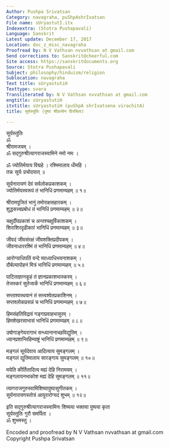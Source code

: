 ```yaml
---
Author: Pushpa Srivatsan
Category: navagraha, puShpAshrIvatsan
File name: sUryastutI.itx
Indexextra: (Stotra Pushapavali)
Language: Sanskrit
Latest update: December 17, 2017
Location: doc_z_misc_navagraha
Proofread by: N V Vathsan nvvathsan at gmail.com
Send corrections to: Sanskrit@cheerful.com
Site access: https://sanskritdocuments.org
Source: Stotra Pushapavali
Subject: philosophy/hinduism/religion
Sublocation: navagraha
Text title: sUryastutiH
Texttype: svara
Transliterated by: N V Vathsan nvvathsan at gmail.com
engtitle: sUryastutiH
itxtitle: sUryastutiH (puShpA shrIvatsena virachitA)
title: सूर्यस्तुतिः (पुष्पा श्रीवत्सेन विरचिता)

---
```

  
 सूर्यस्तुतिः   
                 ॐ  
           श्रीरामजयम् ।  
ॐ सद्गुरुश्रीत्यागराजस्वामिने नमो नमः ।  
  
ॐ ज्योतिर्मयाय विद्महे । रश्मिमालाय धीमहि ।  
तन्नः सूर्यः प्रचोदयात् ॥  
  
सूर्यनारायणं देवं सर्वलोकप्रकाशकम् ।  
ज्योतिर्मयस्वरूपं तं भानिधिं प्रणमाम्यहम् ॥ १॥  
  
श्रीरामपूजितं भानुं तमोराक्षसहारकम् ।  
शुद्धसत्त्वप्रबोधं तं भानिधिं प्रणमाम्यहम् ॥ २॥  
  
चक्षुर्दीपप्रकाशं च अन्तश्चक्षुर्विकाशकम् ।  
शिराशिरदृढीकारं भानिधिं प्रणमाम्यहम् ॥ ३॥  
  
जीवदं जीवसंरक्षं जीवशक्तिप्रदीपकम् ।  
जीवनाधाररश्मिं तं भानिधिं प्रणमाम्यहम् ॥ ४॥  
  
आरोग्याधिपतिं वन्दे व्याध्याधिभयनाशकम् ।  
दौर्बल्यापोहनं मित्रं भानिधिं प्रणमाम्यहम् ॥ ५॥  
  
पाटिताज्ञानकूहं तं ज्ञानप्रकाशभास्करम् ।  
तेजस्करं सुतेजार्कं  भानिधिं प्रणमाम्यहम् ॥ ६॥  
  
सप्ताश्वरथयानं तं सत्त्वश्वेतप्रकाशिनम् ।  
सप्तश्लोकप्रसन्नं च भानिधिं प्रणमाम्यहम् ॥ ७॥  
  
हिमसंहतिविद्रावं गङ्गाप्रवाहभासुरम् ।  
हिमशेखरसाभासं भानिधिं प्रणमाम्यहम् ॥ ८॥  
  
उषोगाङ्गेयरागाभं सन्ध्यानानाच्छविद्युतिम् ।  
ध्यानप्रशान्तिहिम्याष्ट्रं भानिधिं प्रणमाम्यहम् ॥ ९॥  
  
मङ्गलं सूर्यदेवाय आदित्याय सुमङ्गलम् ।  
मङ्गलं द्युतिमालाय सारङ्गाय सुमङ्गलम् ॥ १०॥  
  
मयेति कीर्तितादित्य मह्यं देहि निरामयम् ।  
मङ्गलायनभाकोश मह्यं देहि सुमङ्गलम् ॥ ११॥  
  
त्यागराजगुरुस्वामिशिष्यापुष्पासुगीतकम् ।  
सूर्यनारायणस्तोत्रं आयुरारोग्यदं शुभम् ॥ १२॥  
  
इति सद्गुरुश्रीत्यागराजस्वामिनः शिष्यया भक्तया पुष्पया कृता  
सूर्यस्तुतिः गुरौ समर्पिता ।  
ॐ शुभमस्तु ।  
  
Encoded and proofread by N V Vathsan nvvathsan at gmail.com  
Copyright Pushpa Srivatsan  
  
